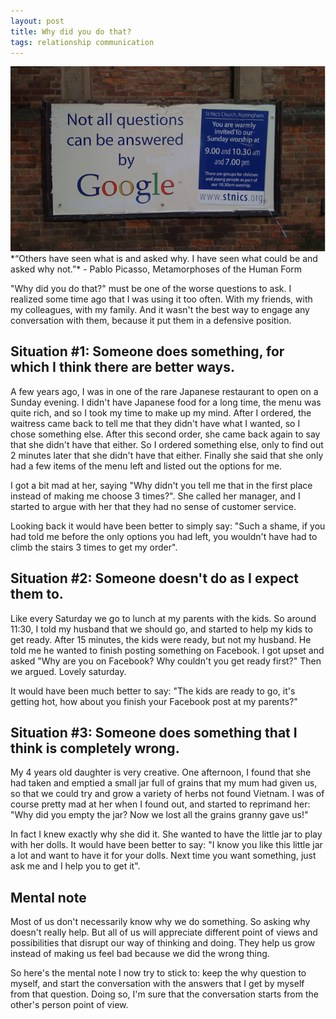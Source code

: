 ```yaml
---
layout: post
title: Why did you do that?
tags: relationship communication
---
```

<img src="/images/fulls/jaygooby_question.jpg" class="fit image" title="Photo credit: Jay Gooby 2009">
*“Others have seen what is and asked why. I have seen what could be and asked why not.”* - Pablo Picasso, Metamorphoses of the Human Form

"Why did you do that?" must be one of the worse questions to ask. I realized some time ago that I was using it too often. With my friends, with my colleagues, with my family. And it wasn't the best way to engage any conversation with them, because it put them in a defensive position.

## Situation #1: Someone does something, for which I think there are better ways.

A few years ago, I was in one of the rare Japanese restaurant to open on a Sunday evening. I didn't have Japanese food for a long time, the menu was quite rich, and so I took my time to make up my mind. After I ordered, the waitress came back to tell me that they didn't have what I wanted, so I chose something else. After this second order, she came back again to say that she didn't have that either. So I ordered something else, only to find out 2 minutes later that she didn't have that either. Finally she said that she only had a few items of the menu left and listed out the options for me.

I got a bit mad at her, saying "Why didn't you tell me that in the first place instead of making me choose 3 times?". She called her manager, and I started to argue with her that they had no sense of customer service.

Looking back it would have been better to simply say: "Such a shame, if you had told me before the only options you had left, you wouldn't have had to climb the stairs 3 times to get my order".

## Situation #2: Someone doesn't do as I expect them to.

Like every Saturday we go to lunch at my parents with the kids. So around 11:30, I told my husband that we should go, and started to help my kids to get ready. After 15 minutes, the kids were ready, but not my husband. He told me he wanted to finish posting something on Facebook. I got upset and asked "Why are you on Facebook? Why couldn't you get ready first?" Then we argued. Lovely saturday.

It would have been much better to say: "The kids are ready to go, it's getting hot, how about you finish your Facebook post at my parents?"

## Situation #3: Someone does something that I think is completely wrong.

My 4 years old daughter is very creative. One afternoon, I found that she had taken and emptied a small jar full of grains that my mum had given us, so that we could try and grow a variety of herbs not found Vietnam. I was of course pretty mad at her when I found out, and started to reprimand her: "Why did you empty the jar? Now we lost all the grains granny gave us!"

In fact I knew exactly why she did it. She wanted to have the little jar to play with her dolls. It would have been better to say: "I know you like this little jar a lot and want to have it for your dolls. Next time you want something, just ask me and I help you to get it".

## Mental note

Most of us don't necessarily know why we do something. So asking why doesn't really help. But all of us will appreciate different point of views and possibilities that disrupt our way of thinking and doing. They help us grow instead of making us feel bad because we did the wrong thing.

So here's the mental note I now try to stick to: keep the why question to myself, and start the conversation with the answers that I get by myself from that question. Doing so, I'm sure that the conversation starts from the other's person point of view.
